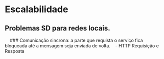 
# Escalabilidade
  ## Problemas SD para redes locais.
     
     ### Comunicação sincrona: a parte que requista o serviço fica bloqueada até a mensagem seja enviada de volta.
     - HTTP Requisição e Resposta
    
